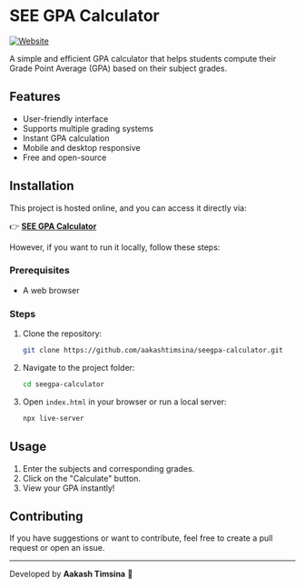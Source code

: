# SEE GPA Calculator

[![Website](https://img.shields.io/badge/Visit-Website-brightgreen)](https://gpa.aakashtimsina.com.np)

A simple and efficient GPA calculator that helps students compute their Grade Point Average (GPA) based on their subject grades.

## Features

- User-friendly interface
- Supports multiple grading systems
- Instant GPA calculation
- Mobile and desktop responsive
- Free and open-source

## Installation

This project is hosted online, and you can access it directly via:

👉 **[SEE GPA Calculator](https://gpa.aakashtimsina.com.np)**

However, if you want to run it locally, follow these steps:

### Prerequisites
- A web browser

### Steps
1. Clone the repository:
   ```sh
   git clone https://github.com/aakashtimsina/seegpa-calculator.git
   ```
2. Navigate to the project folder:
   ```sh
   cd seegpa-calculator
   ```
3. Open `index.html` in your browser or run a local server:
   ```sh
   npx live-server
   ```

## Usage
1. Enter the subjects and corresponding grades.
2. Click on the "Calculate" button.
3. View your GPA instantly!

## Contributing
If you have suggestions or want to contribute, feel free to create a pull request or open an issue.

---
Developed by **Aakash Timsina** 🚀
